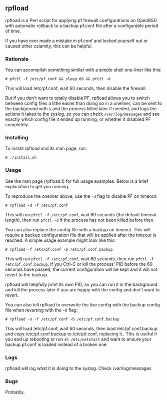 ## rpfload

rpfload is a Perl script for applying pf firewall configurations on OpenBSD with automatic rollback to a backup pf.conf file after a configurable period of time.

If you have ever made a mistake in pf.conf and locked yourself out or caused other calamity, this can be helpful.

### Rationale

You can accomplish something similar with a simple shell one-liner like this:

```
# pfctl -f /etc/pf.conf && sleep 60 && pfctl -d
```

This will load /etc/pf.conf, wait 60 seconds, then disable the firewall. 

But if you don't want to totally disable PF, rpfload allows you to switch between config files a little easier than doing so in a oneliner, 
can be sent to the background with `&` and the process killed later if needed, and logs the actions it takes to the syslog,
so you can check `/var/log/messages` and see exactly which config file it ended up running, or whether it disabled PF completely. 

### Installing

To install rpfload and its man page, run:
```
# ./install.sh
```

### Usage

See the man page (rpfload.1) for full usage examples. Below is a brief explanation
to get you running. 

To reproduce the oneliner above, use the `-d` flag to disable PF on timeout:
```
# rpfload -d -f /etc/pf.conf
```
This will run `pfctl -f /etc/pf.conf`, wait 60 seconds (the default timeout length), then run `pfctl -d` if the process has not been killed before then.

You can also replace the config file with a backup on timeout. This will require a backup configuration file that will be applied after the timeout is reached. A simple usage example might look like this:
 
```
# rpfload -f /etc/pf.conf -b /etc/pf.conf.backup
```

This will run `pfctl -f /etc/pf.conf`, wait 60 seconds, then run `pfctl -f /etc/pf.conf.backup`. If you Ctrl-C or kill the process' PID before the 60 seconds have passed, the current configuration will be kept and it will not revert to the backup.

rpfload will helpfully print its own PID, so you can run it in the background and kill the process later if you are happy with the config and don't want to revert.

You can also tell rpfload to overwrite the live config with the backup config file when reverting with the -o flag:

```
# rpfload -o -f /etc/pf.conf -b /etc/pf.conf.backup
```

This will load /etc/pf.conf, wait 60 seconds, then load /etc/pf.conf.backup and copy /etc/pf.conf.backup to /etc/pf.conf, replacing it.. 
This is useful if you end up rebooting or run `sh /etc/netstart` and want to ensure your backup pf.conf is loaded instead of a broken one.

### Logs

rpfload will log what it is doing to the syslog. Check /var/log/messages
 
### Bugs

Probably.

